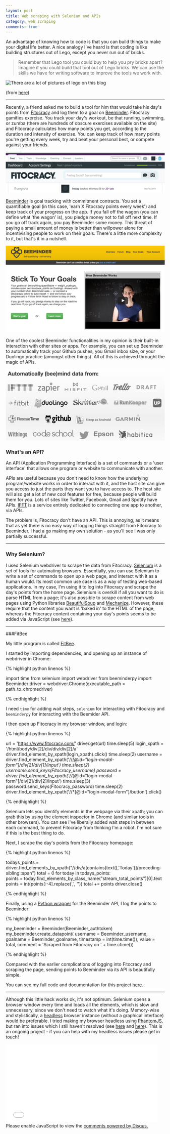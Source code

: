 ```yaml
---
layout: post
title: Web scraping with Selenium and APIs
category: web scraping
comments: true
---
```


An advantage of knowing how to code is that you can build things to make your digital life better. A nice analogy I've heard is that coding is like building structures out of Lego, except you never run out of bricks.

> Remember that Lego tool you could buy to help you pry bricks apart? Imagine if you could build that tool out of Lego bricks. 
> We can use the skills we have for writing software to improve the tools we work with.

<img src="https://upload.wikimedia.org/wikipedia/commons/b/ba/Lego_tower.jpg" title="There are a lot of pictures of lego on this blog" style="height: 600px;margin: 0 auto;"/>

(from [here](http://blog.samstokes.co.uk/blog/2014/05/01/what-programming-is-like/))

-------------------------------------------------------------------------------------------------------------------

Recently, a friend asked me to build a tool for him that would take his day's points from [Fitocracy](https://www.fitocracy.com/) and log them to a goal on [Beeminder](https://www.beeminder.com/). Fitocracy gamifies exercise. You track your day's workout, be that running, swimming, or zumba (there are hundreds of obscure exercises available on the site) and Fitocracy calculates how many points you get, according to the duration and intensity of exercise. You can keep track of how many points you're getting every week, try and beat your personal best, or compete against your friends. 

<img src="https://raw.githubusercontent.com/linbug/linbug.github.io/master/_downloads/fitocracy.png" title="Fitocracy (don't judge my points)" style="margin: 0 auto;"/>


[Beeminder](https://www.beeminder.com/) is goal tracking with commitment contracts. You set a quantifiable goal (in this case, 'earn X Fitocracy points every week') and keep track of your progress on the app. If you fall off the wagon (you can define what 'the wagon' is), you pledge money not to fall off next time. If you go off track again, you pay Beeminder some money. This threat of paying a small amount of money is better than willpower alone for incentivising people to work on their goals. There's a little more complexity to it, but that's it in a nutshell.

<img src="https://raw.githubusercontent.com/linbug/linbug.github.io/master/_downloads/beeminder.png" title="Beeminder" style="margin: 0 auto;"/>

One of the coolest Beeminder functionalities in my opinion is their built-in interaction with other sites or apps. For example, you can set up Beeminder to automatically track your Github pushes, you Gmail inbox size, or your Duolingo practice (amongst other things). All of this is achieved throught the magic of APIs.

<img src="https://raw.githubusercontent.com/linbug/linbug.github.io/master/_downloads/beeminder2.png" title="Beeminder can interact with all these apps" style="margin: 0 auto;"/>

### What's an API?

An API (Application Programming Interface) is a set of commands or a 'user interface' that allows one program or website to communicate with another.

APIs are useful because you don't need to know how the underlying program/website works in order to interact with it, and the host site can give you access to just the parts they want you to have access to. The host site will also get a lot of new cool features for free, because people will build them for you. Lots of sites like Twitter, Facebook, Gmail and Spotify have APIs. [IFFT](https://ifttt.com/) is a service entirely dedicated to connecting one app to another, via APIs.

The problem is, Fitocracy don't have an API. This is annoying, as it means that as yet there is no easy way of logging things straight from Fitocracy to Beeminder. I had a go making my own solution - as you'll see I was only partially successful.

-------------------------------------------------------------------------------------------------------------------

### Why Selenium?

I used Selenium webdriver to scrape the data from Fitocracy. [Selenium](http://www.seleniumhq.org/) is a set of tools for automating browsers. Essentially, you can use Selenium to write a set of commands to open up a web page, and interact with it as a human would. Its most common use case is as a way of testing web-based applications. In my case, I'm using it to log into Fitocracy and scrape the day's points from the home page. Selenium is overkill if all you want to do is parse HTML from a page; it's also possible to scrape content from web pages using Python libraries [BeautifulSoup](http://www.crummy.com/software/BeautifulSoup/) and [Mechanize](http://wwwsearch.sourceforge.net/mechanize/). However, these require that the content you want is 'baked in' to the HTML of the page, whereas the Fitocracy content containing your day's points seems to be added via JavaScript (see [here](http://stackoverflow.com/a/17436663/41123600)).

-------------------------------------------------------------------------------------------------------------------

###FitBee

My little program is called [FitBee](https://github.com/linbug/FitBee).

I started by importing dependencies, and opening up an instance of webdriver in Chrome:

{% highlight python linenos %}

import time
from selenium import webdriver
from beeminderpy import Beeminder
driver = webdriver.Chrome(executable_path = path_to_chromedriver)

{% endhighlight %}

I need `time` for adding wait steps, `selenium` for interacting with Fitocracy and `beeminderpy` for interacting with the Beemider API.

I then open up Fitocracy in my browser window, and login:

{% highlight python linenos %}

url = 'https://www.fitocracy.com/'
driver.get(url)
time.sleep(5)
login_xpath = '/html/body/div[2]/div/div/div[2]/a'
driver.find_element_by_xpath(login_xpath).click()
time.sleep(2)
username = driver.find_element_by_xpath('//*[@id="login-modal-form"]/div[2]/div[1]/input')
time.sleep(2)
username.send_keys(Fitocracy_username)
password = driver.find_element_by_xpath('//*[@id="login-modal-form"]/div[2]/div[2]/input')
time.sleep(3)
password.send_keys(Fitocracy_password)
time.sleep(2)
driver.find_element_by_xpath('//*[@id="login-modal-form"]/button').click()

{% endhighlight %}

Selenium lets you identify elements in the webpage via their xpath; you can grab this by using the element inspector in Chrome (and similar tools in other browsers). You can see I've liberally added wait steps in between each command, to prevent Fitocracy from thinking I'm a robot. I'm not sure if this is the best thing to do.

Next, I scrape the day's points from the Fitocracy homepage:

{% highlight python linenos %}

todays_points = driver.find_elements_by_xpath("//div/a[contains(text(),'Today')]/preceding-sibling::span")
total = 0
for today in todays_points:   
	points = today.find_elements_by_class_name("stream_total_points")[0].text
	points = int(points[:-4].replace(',', ''))
	total += points
driver.close()

{% endhighlight %}

Finally, using a [Python wrapper](https://github.com/mattjoyce/beeminderpy) for the Beeminder API, I log the points to Beeminder:

{% highlight python linenos %}

my_beeminder = Beeminder(Beeminder_authtoken)
my_beeminder.create_datapoint(
	username = Beeminder_username,
	goalname = Beeminder_goalname,
	timestamp = int(time.time()),
	value = total, 
	comment = 'Scraped from Fitocracy on ' + time.ctime())

{% endhighlight %}

Compared with the earlier complications of logging into Fitocracy and scraping the page, sending points to Beeminder via its API is beautifully simple. 

You can see my full code and documentation for this project [here](https://github.com/linbug/FitBee).

-------------------------------------------------------------------------------------------------------------------

Although this little hack works ok, it's not optimum. Selenium opens a browser window every time and loads all the elements, which is slow and unnecessary, since we don't need to watch what it's doing. Memory-wise and stylistically, a [headless](https://en.wikipedia.org/wiki/Headless_browser) browser instance (without a graphical interface) would be preferable. I tried making my browser headless using [PhantomJS](http://phantomjs.org/), but ran into issues which I still haven't resolved (see [here](http://stackoverflow.com/questions/32521196/phantomjs-cannot-find-an-element-where-chromedriver-can) and [here](http://stackoverflow.com/questions/32629265/use-phantomjs-evaluate-function-from-within-selenium)). This is an ongoing project - if you can help with my headless issues please get in touch!

<iframe src="//giphy.com/embed/lmIqAkw7nfBm0" width="480" height="247" frameBorder="0" class="giphy-embed" allowFullScreen></iframe>

<div id="disqus_thread"></div>
<script type="text/javascript">
    /* * * CONFIGURATION VARIABLES * * */
    var disqus_shortname = 'linbug';
    
    /* * * DON'T EDIT BELOW THIS LINE * * */
    (function() {
        var dsq = document.createElement('script'); dsq.type = 'text/javascript'; dsq.async = true;
        dsq.src = '//' + disqus_shortname + '.disqus.com/embed.js';
        (document.getElementsByTagName('head')[0] || document.getElementsByTagName('body')[0]).appendChild(dsq);
    })();
</script>
<noscript>Please enable JavaScript to view the <a href="https://disqus.com/?ref_noscript" rel="nofollow">comments powered by Disqus.</a></noscript>
